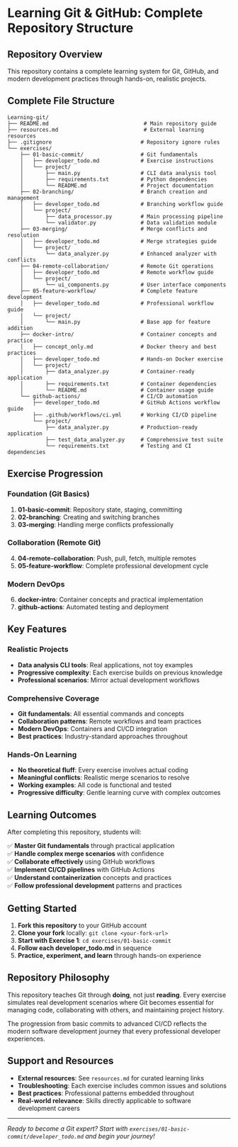 # Learning Git & GitHub: Complete Repository Structure

## Repository Overview

This repository contains a complete learning system for Git, GitHub, and modern development practices through hands-on, realistic projects.

## Complete File Structure

```
Learning-git/
├── README.md                              # Main repository guide
├── resources.md                           # External learning resources  
├── .gitignore                            # Repository ignore rules
└── exercises/
    ├── 01-basic-commit/                  # Git fundamentals
    │   ├── developer_todo.md             # Exercise instructions
    │   └── project/
    │       ├── main.py                   # CLI data analysis tool
    │       ├── requirements.txt          # Python dependencies
    │       └── README.md                 # Project documentation
    ├── 02-branching/                     # Branch creation and management
    │   ├── developer_todo.md             # Branching workflow guide
    │   └── project/
    │       ├── data_processor.py         # Main processing pipeline
    │       └── validator.py              # Data validation module
    ├── 03-merging/                       # Merge conflicts and resolution
    │   ├── developer_todo.md             # Merge strategies guide
    │   └── project/
    │       └── data_analyzer.py          # Enhanced analyzer with conflicts
    ├── 04-remote-collaboration/          # Remote Git operations
    │   ├── developer_todo.md             # Remote workflow guide
    │   └── project/
    │       └── ui_components.py          # User interface components
    ├── 05-feature-workflow/              # Complete feature development
    │   ├── developer_todo.md             # Professional workflow guide
    │   └── project/
    │       └── main.py                   # Base app for feature addition
    ├── docker-intro/                     # Container concepts and practice
    │   ├── concept_only.md               # Docker theory and best practices
    │   ├── developer_todo.md             # Hands-on Docker exercise
    │   └── project/
    │       ├── data_analyzer.py          # Container-ready application
    │       ├── requirements.txt          # Container dependencies
    │       └── README.md                 # Container usage guide
    └── github-actions/                   # CI/CD automation
        ├── developer_todo.md             # GitHub Actions workflow guide
        ├── .github/workflows/ci.yml      # Working CI/CD pipeline
        └── project/
            ├── data_analyzer.py          # Production-ready application
            ├── test_data_analyzer.py     # Comprehensive test suite
            └── requirements.txt          # Testing and CI dependencies
```

## Exercise Progression

### Foundation (Git Basics)
1. **01-basic-commit**: Repository state, staging, committing
2. **02-branching**: Creating and switching branches  
3. **03-merging**: Handling merge conflicts professionally

### Collaboration (Remote Git)
4. **04-remote-collaboration**: Push, pull, fetch, multiple remotes
5. **05-feature-workflow**: Complete professional development cycle

### Modern DevOps
6. **docker-intro**: Container concepts and practical implementation
7. **github-actions**: Automated testing and deployment

## Key Features

### Realistic Projects
- **Data analysis CLI tools**: Real applications, not toy examples
- **Progressive complexity**: Each exercise builds on previous knowledge
- **Professional scenarios**: Mirror actual development workflows

### Comprehensive Coverage
- **Git fundamentals**: All essential commands and concepts
- **Collaboration patterns**: Remote workflows and team practices  
- **Modern DevOps**: Containers and CI/CD integration
- **Best practices**: Industry-standard approaches throughout

### Hands-On Learning
- **No theoretical fluff**: Every exercise involves actual coding
- **Meaningful conflicts**: Realistic merge scenarios to resolve
- **Working examples**: All code is functional and tested
- **Progressive difficulty**: Gentle learning curve with complex outcomes

## Learning Outcomes

After completing this repository, students will:

✅ **Master Git fundamentals** through practical application  
✅ **Handle complex merge scenarios** with confidence  
✅ **Collaborate effectively** using GitHub workflows  
✅ **Implement CI/CD pipelines** with GitHub Actions  
✅ **Understand containerization** concepts and practices  
✅ **Follow professional development** patterns and practices  

## Getting Started

1. **Fork this repository** to your GitHub account
2. **Clone your fork** locally: `git clone <your-fork-url>`
3. **Start with Exercise 1**: `cd exercises/01-basic-commit`
4. **Follow each developer_todo.md** in sequence
5. **Practice, experiment, and learn** through hands-on experience

## Repository Philosophy

This repository teaches Git through **doing**, not just **reading**. Every exercise simulates real development scenarios where Git becomes essential for managing code, collaborating with others, and maintaining project history.

The progression from basic commits to advanced CI/CD reflects the modern software development journey that every professional developer experiences.

## Support and Resources

- **External resources**: See `resources.md` for curated learning links
- **Troubleshooting**: Each exercise includes common issues and solutions  
- **Best practices**: Professional patterns embedded throughout
- **Real-world relevance**: Skills directly applicable to software development careers

---

*Ready to become a Git expert? Start with `exercises/01-basic-commit/developer_todo.md` and begin your journey!*
